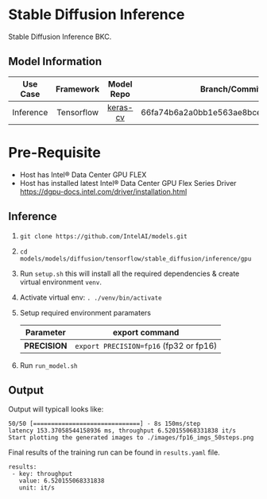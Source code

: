 # Stable Diffusion Inference

Stable Diffusion Inference BKC.

## Model Information

| **Use Case** | **Framework** | **Model Repo** |          **Branch/Commit/Tag**           |  **Optional Patch** |
|:---:| :---: | :---: |:----------------------------------------:| :---: |
|  Inference   |  Tensorflow   | [keras-cv](https://github.com/keras-team/keras-cv.git) | 66fa74b6a2a0bb1e563ae8bce66496b118b95200 |  [patch](#patch) |

# Pre-Requisite
* Host has Intel® Data Center GPU FLEX
* Host has installed latest Intel® Data Center GPU Flex Series Driver https://dgpu-docs.intel.com/driver/installation.html


## Inference
1. `git clone https://github.com/IntelAI/models.git`
2. `cd models/models/diffusion/tensorflow/stable_diffusion/inference/gpu`
3. Run `setup.sh` this will install all the required dependencies & create virtual environment `venv`.
4. Activate virtual env: `. ./venv/bin/activate`
5. Setup required environment paramaters

    |   **Parameter**    |                   **export command**                    |
    |:-------------------------------------------------------:| :---: |
    |   **PRECISION**   |     `export PRECISION=fp16` (fp32 or fp16)      |
6. Run `run_model.sh`

## Output

Output will typicall looks like:
```
50/50 [==============================] - 8s 150ms/step
latency 153.37058544158936 ms, throughput 6.520155068331838 it/s
Start plotting the generated images to ./images/fp16_imgs_50steps.png
```

Final results of the training run can be found in `results.yaml` file.
```
results:
 - key: throughput
   value: 6.520155068331838
   unit: it/s
```
